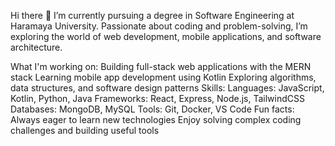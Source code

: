 Hi there 👋
I’m currently pursuing a degree in Software Engineering at Haramaya University. Passionate about coding and problem-solving, I’m exploring the world of web development, mobile applications, and software architecture.

What I'm working on:
Building full-stack web applications with the MERN stack
Learning mobile app development using Kotlin
Exploring algorithms, data structures, and software design patterns
Skills:
Languages: JavaScript, Kotlin, Python, Java
Frameworks: React, Express, Node.js, TailwindCSS
Databases: MongoDB, MySQL
Tools: Git, Docker, VS Code
Fun facts:
Always eager to learn new technologies
Enjoy solving complex coding challenges and building useful tools
